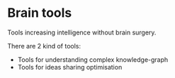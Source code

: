 # Brain tools
Tools increasing intelligence without brain surgery.

There are 2 kind of tools:

- Tools for understanding complex knowledge-graph
- Tools for ideas sharing optimisation
